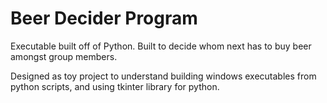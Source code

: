 # Beer Decider Program

Executable built off of Python. Built to decide whom next has to buy beer amongst group members. 

Designed as toy project to understand building windows executables from python scripts, and using tkinter library for python. 
